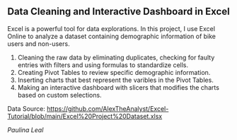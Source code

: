 ## Data Cleaning and Interactive Dashboard in Excel 

Excel is a powerful tool for data explorations. In this project, I use Excel Online to analyze a dataset containing demographic information of bike users and non-users.

1) Cleaning the raw data by eliminating duplicates, checking for faulty entries with filters and using formulas to standardize cells.
2) Creating Pivot Tables to review specific demographic information.
3) Inserting charts that best represent the varibles in the Pivot Tables.
4) Making an interactive dashboard with slicers that modifies the charts based on custom selections.

Data Source: https://github.com/AlexTheAnalyst/Excel-Tutorial/blob/main/Excel%20Project%20Dataset.xlsx

_Paulina Leal_
